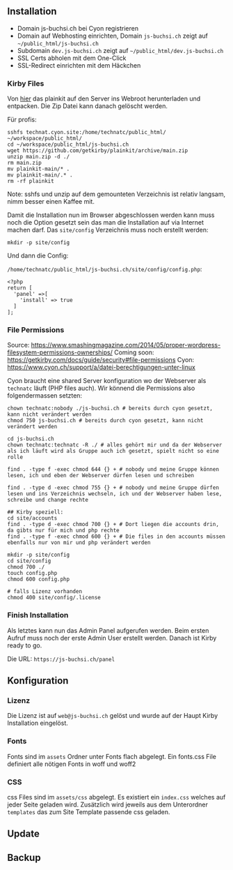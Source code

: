 ## Installation
- Domain js-buchsi.ch bei Cyon registrieren
- Domain auf Webhosting einrichten, Domain `js-buchsi.ch` zeigt auf `~/public_html/js-buchsi.ch`
- Subdomain `dev.js-buchsi.ch` zeigt auf `~/public_html/dev.js-buchsi.ch`
- SSL Certs abholen mit dem One-Click
- SSL-Redirect einrichten mit dem Häckchen

### Kirby Files
Von [hier](https://getkirby.com/docs/guide/quickstart) das plainkit auf den Server ins Webroot herunterladen und entpacken. Die Zip Datei kann danach gelöscht werden.

Für profis:
```
sshfs technat.cyon.site:/home/technatc/public_html/ ~/workspace/public_html/
cd ~/workspace/public_html/js-buchsi.ch
wget https://github.com/getkirby/plainkit/archive/main.zip
unzip main.zip -d ./
rm main.zip
mv plainkit-main/* .
mv plainkit-main/.* .
rm -rf plainkit
```

Note: sshfs und unzip auf dem gemounteten Verzeichnis ist relativ langsam, nimm besser einen Kaffee mit.

Damit die Installation nun im Browser abgeschlossen werden kann muss noch die Option gesetzt sein das man die Installation auf via Internet machen darf. Das `site/config` Verzeichnis muss noch erstellt werden:

```
mkdir -p site/config
```

Und dann die Config:

`/home/technatc/public_html/js-buchsi.ch/site/config/config.php`:
```
<?php
return [
  'panel' =>[
    'install' => true
  ]
];
```

### File Permissions
Source: https://www.smashingmagazine.com/2014/05/proper-wordpress-filesystem-permissions-ownerships/
Coming soon: https://getkirby.com/docs/guide/security#file-permissions
Cyon: https://www.cyon.ch/support/a/datei-berechtigungen-unter-linux

Cyon braucht eine shared Server konfiguration wo der Webserver als  `technatc` läuft (PHP files auch).  Wir könnend die Permissions also folgendermassen setzten:
```
chown technatc:nobody ./js-buchsi.ch # bereits durch cyon gesetzt, kann nicht verändert werden
chmod 750 js-buchsi.ch # bereits durch cyon gesetzt, kann nicht verändert werden

cd js-buchsi.ch
chown technatc:technatc -R ./ # alles gehört mir und da der Webserver als ich läuft wird als Gruppe auch ich gesetzt, spielt nicht so eine rolle

find . -type f -exec chmod 644 {} + # nobody und meine Gruppe können lesen, ich und eben der Webserver dürfen lesen und schreiben

find . -type d -exec chmod 755 {} + # nobody und meine Gruppe dürfen lesen und ins Verzeichnis wechseln, ich und der Webserver haben lese, schreibe und change rechte

## Kirby speziell:
cd site/accounts
find . -type d -exec chmod 700 {} + # Dort liegen die accounts drin, da gibts nur für mich und php rechte
find . -type f -exec chmod 600 {} + # Die files in den accounts müssen ebenfalls nur von mir und php verändert werden

mkdir -p site/config
cd site/config
chmod 700 ./
touch config.php
chmod 600 config.php

# falls Lizenz vorhanden
chmod 400 site/config/.license
```

### Finish Installation
Als letztes kann nun das Admin Panel aufgerufen werden. Beim ersten Aufruf muss noch der erste Admin User erstellt werden. Danach ist Kirby ready to go.

Die URL:  `https://js-buchsi.ch/panel`

## Konfiguration

### Lizenz
Die Lizenz ist auf `web@js-buchsi.ch` gelöst und wurde auf der Haupt Kirby Installation eingelöst.

### Fonts
Fonts sind im `assets` Ordner unter Fonts flach abgelegt. Ein fonts.css File definiert alle nötigen Fonts in woff und woff2

### CSS
css Files sind im `assets/css` abgelegt. Es existiert ein `index.css` welches auf jeder Seite geladen wird. Zusätzlich wird jeweils aus dem Unterordner `templates` das zum Site Template passende css geladen.

## Update

## Backup
